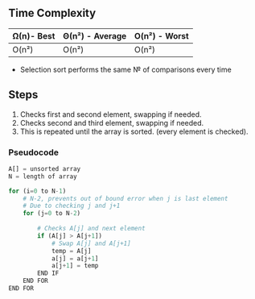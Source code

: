 ## Time Complexity

| Ω(n)- Best | Θ(n²) - Average | O(n²) - Worst |
| ---------- | --------------- | ------------- |
| O(n²)      | O(n²)           | O(n²)         |
- Selection sort performs the same № of comparisons every time

## Steps
1. Checks first and second element, swapping if needed.
2. Checks second and third element, swapping if needed.
3. This is repeated until the array is sorted. (every element is checked).

### Pseudocode
```python showlinenumbers
A[] = unsorted array
N = length of array

for (i=0 to N-1)
	# N-2, prevents out of bound error when j is last element
	# Due to checking j and j+1
	for (j=0 to N-2)
		
		# Checks A[j] and next element
		if (A[j] > A[j+1])
			# Swap A[j] and A[j+1]
			temp = A[j]
			a[j] = a[j+1]
			a[j+1] = temp
		END IF
	END FOR
END FOR
```

